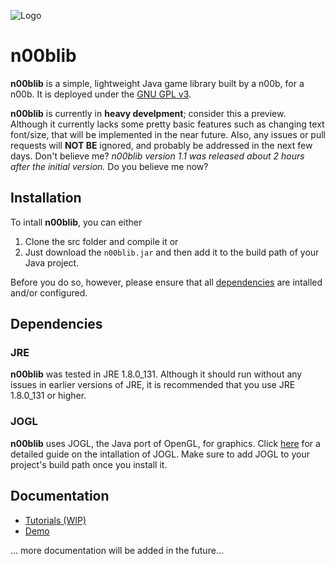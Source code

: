 ![Logo](https://github.com/maiorexminor/n00blib_tutorials/blob/master/docs/_media/logo.svg)
# n00blib

**n00blib** is a simple, lightweight Java game library built by a n00b, for a n00b. It is deployed under the [GNU GPL v3](LICENSE).

**n00blib** is currently in **heavy develpment**; consider this a preview. Although it currently lacks some pretty basic features such as changing text font/size, that will be implemented in the near future. Also, any issues or pull requests will **NOT BE** ignored, and probably be addressed in the next few days. Don't believe me? *n00blib version 1.1 was released about 2 hours after the initial version.* Do you believe me now?

## Installation
To intall **n00blib**, you can either
1. Clone the src folder and compile it
or
2. Just download the `n00blib.jar`
and then add it to the build path of your Java project.

Before you do so, however, please ensure that all [dependencies](#dependencies) are intalled and/or configured.

## Dependencies
### JRE
**n00blib** was tested in JRE 1.8.0_131. Although it should run without any issues in earlier versions of JRE, it is recommended that you use JRE 1.8.0_131 or higher.
### JOGL
**n00blib** uses JOGL, the Java port of OpenGL, for graphics. Click [here](https://jogamp.org/wiki/index.php/Setting_up_a_JogAmp_project_in_your_favorite_IDE) for a detailed guide on the intallation of JOGL. Make sure to add JOGL to your project's build path once you install it.

## Documentation
- [Tutorials (WIP)](https://maiorexminor.github.io/n00blib_tutorials/)
- [Demo](https://github.com/maiorexminor/n00blib_demo/)  

... more documentation will be added in the future...
